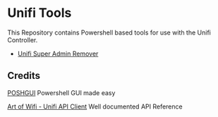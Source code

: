 # Unifi Tools
This Repository contains Powershell based tools for use with the Unifi Controller.

 - [Unifi Super Admin Remover](https://github.com/coolriku/Unifi-Tools/tree/master/Super-admin-Remover)

## Credits
[POSHGUI](https://poshgui.com/) 
Powershell GUI made easy

[Art of Wifi - Unifi API Client](https://github.com/Art-of-WiFi/UniFi-API-client)
Well documented API Reference
